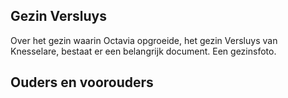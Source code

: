 ## Gezin Versluys

Over het gezin waarin Octavia opgroeide, het gezin Versluys van Knesselare, bestaat er een belangrijk document. Een gezinsfoto. 






## Ouders en voorouders